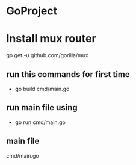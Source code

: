 # GoProject
 
# Install mux router
go get -u github.com/gorilla/mux

## run this commands for first time

* go build cmd/main.go

## run main file using
 
* go run cmd/main.go
## main file
cmd/main.go

